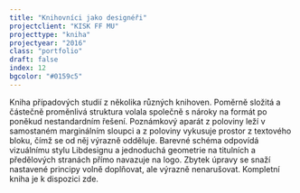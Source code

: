 ```yaml
---
title: "Knihovníci jako designéři"
projectclient: "KISK FF MU"
projecttype: "kniha"
projectyear: "2016"
class: "portfolio"
draft: false
index: 12
bgcolor: "#0159c5"
---
```



Kniha případových studií z několika různých knihoven. Poměrně složitá a částečně proměnlivá struktura volala společně s nároky na formát po poněkud nestandardním řešení. Poznámkový aparát z poloviny leží v samostaném marginálním sloupci a z poloviny vykusuje prostor z textového bloku, čímž se od něj výrazně odděluje. Barevné schéma odpovídá vizuálnímu stylu Libdesignu a jednoduchá geometrie na titulních a předělových stranách přímo navazuje na logo. Zbytek úpravy se snaží nastavené principy volně doplňovat, ale výrazně nenarušovat. Kompletní kniha je k dispozici zde.